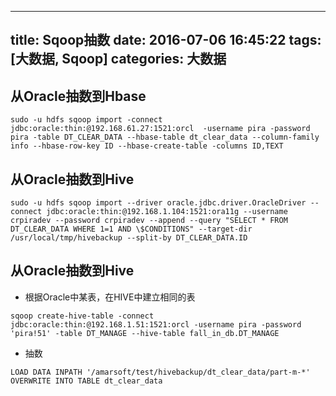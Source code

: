 ----
title: Sqoop抽数
date: 2016-07-06 16:45:22
tags: [大数据, Sqoop]
categories: 大数据
----

## 从Oracle抽数到Hbase

```Shell
sudo -u hdfs sqoop import -connect jdbc:oracle:thin:@192.168.61.27:1521:orcl  -username pira -password pira -table DT_CLEAR_DATA --hbase-table dt_clear_data --column-family info --hbase-row-key ID --hbase-create-table -columns ID,TEXT
```

## 从Oracle抽数到Hive
```Shell
sudo -u hdfs sqoop import --driver oracle.jdbc.driver.OracleDriver --connect jdbc:oracle:thin:@192.168.1.104:1521:ora11g --username crpiradev --password crpiradev --append --query "SELECT * FROM DT_CLEAR_DATA WHERE 1=1 AND \$CONDITIONS" --target-dir /usr/local/tmp/hivebackup --split-by DT_CLEAR_DATA.ID
```

## 从Oracle抽数到Hive
* 根据Oracle中某表，在HIVE中建立相同的表
```Shell
sqoop create-hive-table -connect jdbc:oracle:thin:@192.168.1.51:1521:orcl -username pira -password 'pira!51' -table DT_MANAGE --hive-table fall_in_db.DT_MANAGE
```
* 抽数
```HiveSql
LOAD DATA INPATH '/amarsoft/test/hivebackup/dt_clear_data/part-m-*' OVERWRITE INTO TABLE dt_clear_data 
```